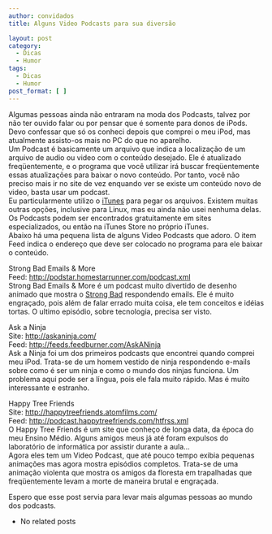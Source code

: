 ```yaml
---
author: convidados
title: Alguns Video Podcasts para sua diversão

layout: post
category:
  - Dicas
  - Humor
tags:
  - Dicas
  - Humor
post_format: [ ]
---
```

Algumas pessoas ainda não entraram na moda dos Podcasts, talvez por não ter ouvido falar ou por pensar que é somente para donos de iPods. Devo confessar que só os conheci depois que comprei o meu iPod, mas atualmente assisto-os mais no PC do que no aparelho.  
Um Podcast é basicamente um arquivo que indica a localização de um arquivo de audio ou video com o conteúdo desejado. Ele é atualizado freqüentemente, e o programa que você utilizar irá buscar freqüentemente essas atualizações para baixar o novo conteúdo. Por tanto, você não preciso mais ir no site de vez enquando ver se existe um conteúdo novo de video, basta usar um podcast.  
Eu particularmente utilizo o [iTunes][1] para pegar os arquivos. Existem muitas outras opções, inclusive para Linux, mas eu ainda não usei nenhuma delas.  
Os Podcasts podem ser encontrados gratuitamente em sites especializados, ou então na iTunes Store no próprio iTunes.  
Abaixo há uma pequena lista de alguns Video Podcasts que adoro. O item Feed indica o endereço que deve ser colocado no programa para ele baixar o conteúdo.  
  
Strong Bad Emails & More  
Feed: <http://podstar.homestarrunner.com/podcast.xml>  
Strong Bad Emails & More é um podcast muito divertido de desenho animado que mostra o [Strong Bad][2] respondendo emails. Ele é muito engraçado, pois além de falar errado muita coisa, ele tem conceitos e idéias tortas. O ultimo episódio, sobre tecnologia, precisa ser visto.

Ask a Ninja  
Site: <http://askaninja.com/>  
Feed: <http://feeds.feedburner.com/AskANinja>  
Ask a Ninja foi um dos primeiros podcasts que encontrei quando comprei meu iPod. Trata-se de um homem vestido de ninja respondendo e-mails sobre como é ser um ninja e como o mundo dos ninjas funciona. Um problema aqui pode ser a língua, pois ele fala muito rápido. Mas é muito interessante e estranho.

Happy Tree Friends  
Site: <http://happytreefriends.atomfilms.com/>  
Feed: <http://podcast.happytreefriends.com/htfrss.xml>  
O Happy Tree Friends é um site que conheço de longa data, da época do meu Ensino Médio. Alguns amigos meus já até foram expulsos do laboratório de informática por assistir durante a aula…  
Agora eles tem um Video Podcast, que até pouco tempo exibia pequenas animações mas agora mostra episódios completos. Trata-se de uma animação violenta que mostra os amigos da floresta em trapalhadas que freqüentemente levam a morte de maneira brutal e engraçada.

Espero que esse post servia para levar mais algumas pessoas ao mundo dos podcasts. 

*   No related posts












 [1]: http://www.apple.com/itunes/
 [2]: http://en.wikipedia.org/wiki/Strong_bad





